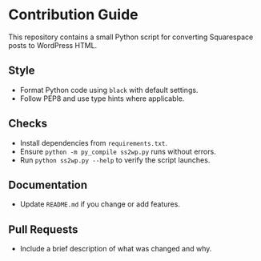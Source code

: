 # Contribution Guide

This repository contains a small Python script for converting Squarespace posts to WordPress HTML.

## Style
- Format Python code using `black` with default settings.
- Follow PEP8 and use type hints where applicable.

## Checks
- Install dependencies from `requirements.txt`.
- Ensure `python -m py_compile ss2wp.py` runs without errors.
- Run `python ss2wp.py --help` to verify the script launches.

## Documentation
- Update `README.md` if you change or add features.

## Pull Requests
- Include a brief description of what was changed and why.
